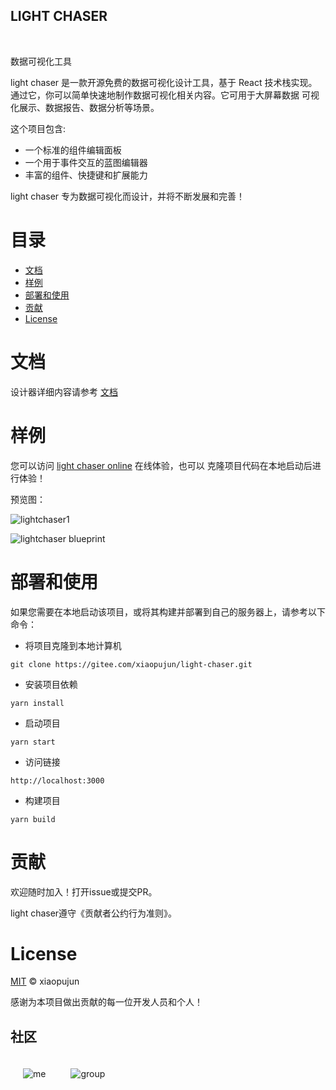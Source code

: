 <h2> LIGHT CHASER</h2>

<p>
    <img alt="" src="https://img.shields.io/badge/version-v0.0.3-blue">
    <img alt="" src="https://img.shields.io/badge/language-typescript-blue">
    <img alt="" src="https://img.shields.io/badge/license-MIT-08CE5D?logoColor=08CE5D">
    <img alt="" src="https://img.shields.io/badge/framework-React-61daeb?logoColor=08CE5D">
</p>

<p>数据可视化工具</p>

light chaser 是一款开源免费的数据可视化设计工具，基于 React 技术栈实现。 通过它，你可以简单快速地制作数据可视化相关内容。它可用于大屏幕数据 可视化展示、数据报告、数据分析等场景。

这个项目包含:

- 一个标准的组件编辑面板
- 一个用于事件交互的蓝图编辑器
- 丰富的组件、快捷键和扩展能力

light chaser 专为数据可视化而设计，并将不断发展和完善！

# 目录

- [文档](#文档)
- [样例](#样例)
- [部署和使用](#部署和使用)
- [贡献](#贡献)
- [License](#License)

# 文档

设计器详细内容请参考 [文档](https://xiaopujun.github.io/light-chaser-doc/#/)

# 样例

您可以访问 [light chaser online](https://xiaopujun.github.io/light-chaser-app/#) 在线体验，也可以 克隆项目代码在本地启动后进行体验！

预览图：

![lightchaser1](https://picss.sunbangyan.cn/2023/11/03/9cbcb42f4c6d7bc12ffb79f4ad0ef9dd.png)

![lightchaser blueprint](https://picss.sunbangyan.cn/2023/11/03/59ff17df602ce90d6ba7885037860449.png)

# 部署和使用

如果您需要在本地启动该项目，或将其构建并部署到自己的服务器上，请参考以下命令：

- 将项目克隆到本地计算机

```shell
git clone https://gitee.com/xiaopujun/light-chaser.git
```

- 安装项目依赖

```shell
yarn install
```

- 启动项目

```shell
yarn start
```

- 访问链接

```shell
http://localhost:3000
```

- 构建项目

```shell
yarn build
```

# 贡献

欢迎随时加入！打开issue或提交PR。

light chaser遵守《贡献者公约行为准则》。

# License

[MIT](LICENSE) © xiaopujun

感谢为本项目做出贡献的每一位开发人员和个人！

## 社区


<div style="display: flex">
    <div  style="padding: 20px"><img alt="me" src="https://picdl.sunbangyan.cn/2023/11/05/a7ccc0b5df28f551527b25ff792dead7.jpg"></div>
    <div  style="padding: 20px"><img alt="group" src="https://picdm.sunbangyan.cn/2023/11/05/211f4c8d8008325318d5873b806dfd32.jpg"></div>
</div>